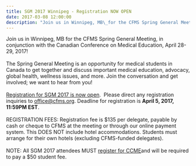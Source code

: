 ```yaml
---
title: SGM 2017 Winnipeg - Registration NOW OPEN
date: 2017-03-08 12:00:00
description: "Join us in Winnipeg, MB\_for the CFMS Spring General Meeting, in conjunction\_with the Canadian Conference on Medical Education, April 28-29, 2017!"
---
```



Join us in Winnipeg, MB for the CFMS Spring General Meeting, in conjunction with the Canadian Conference on Medical Education, April 28-29, 2017!
<br>
<br>The Spring General Meeting is an opportunity for medical students in Canada to get together and discuss important medical education, advocacy, global health, wellness issues, and more. Join the conversation and get involved; we want to hear from you!
<br>
<br>[Registration for SGM 2017 is now open](http://www.cfms.org/meetings/sgm-2017-winnipeg.html).  Please direct any registration inquiries to office@cfms.org. Deadline for registration is **April 5, 2017, 11:59PM EST**.
<br>
<br>REGISTRATION FEES: Registration fee is $135 per delegate, payable by cash or cheque to CFMS at the meeting or through our online payment system. This DOES NOT include hotel accommodations. Students must arrange for their own hotels (excluding CFMS-funded delegates).
<br>
<br>NOTE: All SGM 2017 attendees MUST [register for CCME](https://ers.snapuptickets.com/ers/online-registration-landing.cfm?event=1490&amp;lan=eng)and will be required to pay a $50 student fee.